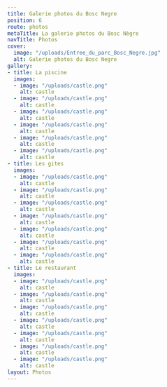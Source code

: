 ```yaml
---
title: Galerie photos du Bosc Negre
position: 6
route: photos
metaTitle: La galerie photos du Bosc Nègre
navTitle: Photos
cover:
  image: "/uploads/Entree_du_parc_Bosc_Negre.jpg"
  alt: Galerie photos du Bosc Negre
gallery:
- title: La piscine
  images:
  - image: "/uploads/castle.png"
    alt: castle
  - image: "/uploads/castle.png"
    alt: castle
  - image: "/uploads/castle.png"
    alt: castle
  - image: "/uploads/castle.png"
    alt: castle
  - image: "/uploads/castle.png"
    alt: castle
  - image: "/uploads/castle.png"
    alt: castle
- title: Les gites
  images:
  - image: "/uploads/castle.png"
    alt: castle
  - image: "/uploads/castle.png"
    alt: castle
  - image: "/uploads/castle.png"
    alt: castle
  - image: "/uploads/castle.png"
    alt: castle
  - image: "/uploads/castle.png"
    alt: castle
  - image: "/uploads/castle.png"
    alt: castle
  - image: "/uploads/castle.png"
    alt: castle
- title: Le restaurant
  images:
  - image: "/uploads/castle.png"
    alt: castle
  - image: "/uploads/castle.png"
    alt: castle
  - image: "/uploads/castle.png"
    alt: castle
  - image: "/uploads/castle.png"
    alt: castle
  - image: "/uploads/castle.png"
    alt: castle
  - image: "/uploads/castle.png"
    alt: castle
  - image: "/uploads/castle.png"
    alt: castle
layout: Photos
---
```



